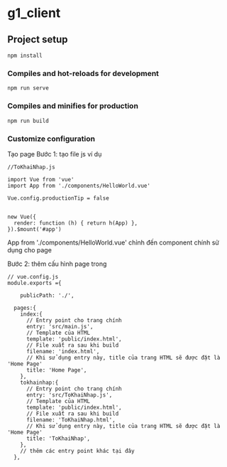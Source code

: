 # g1_client

## Project setup
```
npm install
```

### Compiles and hot-reloads for development
```
npm run serve
```

### Compiles and minifies for production
```
npm run build
```

### Customize configuration
Tạo page 
Bước 1: tạo file js ví dụ
```
//ToKhaiNhap.js 

import Vue from 'vue'
import App from './components/HelloWorld.vue'

Vue.config.productionTip = false


new Vue({
  render: function (h) { return h(App) },
}).$mount('#app')
```
App from './components/HelloWorld.vue' chỉnh đến component chính sử dụng cho page

Bước 2: thêm cấu hình page trong 
```
// vue.config.js
module.exports ={
 
    publicPath: './',
  
  pages:{
    index:{
      // Entry point cho trang chính
      entry: 'src/main.js',
      // Template của HTML
      template: 'public/index.html',
      // File xuất ra sau khi build
      filename: 'index.html',
      // Khi sử dụng entry này, title của trang HTML sẽ được đặt là 'Home Page'
      title: 'Home Page',
    },
    tokhainhap:{
      // Entry point cho trang chính
      entry: 'src/ToKhaiNhap.js',
      // Template của HTML
      template: 'public/index.html',
      // File xuất ra sau khi build
      filename: 'ToKhaiNhap.html',
      // Khi sử dụng entry này, title của trang HTML sẽ được đặt là 'Home Page'
      title: 'ToKhaiNhap',
    },
    // thêm các entry point khác tại đây
  },
  ```